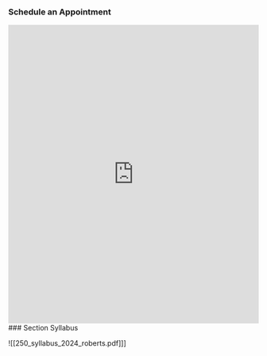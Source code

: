 ### Schedule an Appointment

 <!-- Google Calendar Appointment Scheduling begin -->
<iframe src="https://calendar.google.com/calendar/appointments/schedules/AcZssZ3gB5MD8t0aAcfTqApjR4gOxINc8i2rI8OuEqS-YKxAfJSKf-9nsEvxIV-guacz1_0X8q2QkZud?gv=true" style="border: 0" width="100%" height="600" frameborder="0"></iframe>
<!-- end Google Calendar Appointment Scheduling -->
### Section Syllabus

![[250_syllabus_2024_roberts.pdf]]]